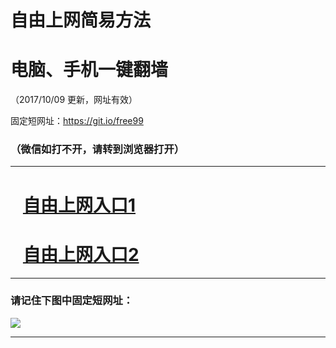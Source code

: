 ﻿# 自由上网简易方法

# 电脑、手机一键翻墙

（2017/10/09 更新，网址有效）

固定短网址：https://git.io/free99

### （微信如打不开，请转到浏览器打开）


***





# &nbsp;&nbsp; <a href="http://ft1735812733.fwq-tz-1001.info/fwqtz01.html?t=10090016824 " target="_blank">自由上网入口1</a>
# &nbsp;&nbsp; <a href="http://ft1569232213.fwq-tz-1002.info/fwqtz02.html?t=100900123688 " target="_blank">自由上网入口2</a>
***

### 请记住下图中固定短网址：

<img src="https://s3-us-west-2.amazonaws.com/fwq-1001/yjfq-20170905okok.png" /> 


***

